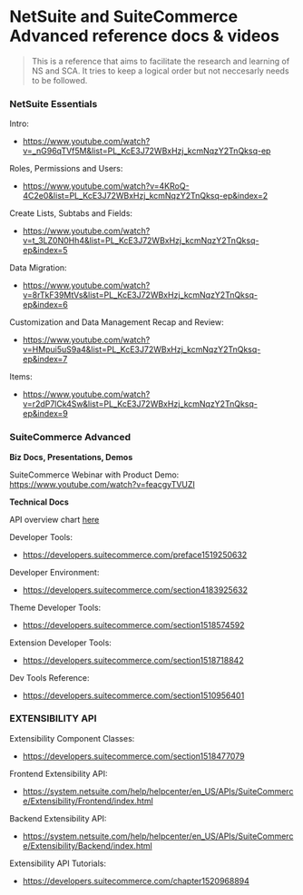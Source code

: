# NetSuite and SuiteCommerce Advanced reference docs & videos

> This is a reference that aims to facilitate the research and learning of NS and SCA. It tries to keep a logical order but not neccesarly needs to be followed. 

### NetSuite Essentials
Intro:

- https://www.youtube.com/watch?v=_nG96qTVf5M&list=PL_KcE3J72WBxHzj_kcmNqzY2TnQksq-ep

Roles, Permissions and Users:

- https://www.youtube.com/watch?v=4KRoQ-4C2e0&list=PL_KcE3J72WBxHzj_kcmNqzY2TnQksq-ep&index=2

Create Lists, Subtabs and Fields:

- https://www.youtube.com/watch?v=t_3LZ0N0Hh4&list=PL_KcE3J72WBxHzj_kcmNqzY2TnQksq-ep&index=5

Data Migration:

- https://www.youtube.com/watch?v=8rTkF39MtVs&list=PL_KcE3J72WBxHzj_kcmNqzY2TnQksq-ep&index=6

Customization and Data Management Recap and Review:

- https://www.youtube.com/watch?v=HMpui5uS9a4&list=PL_KcE3J72WBxHzj_kcmNqzY2TnQksq-ep&index=7

Items:

- https://www.youtube.com/watch?v=r2dP7lCk4Sw&list=PL_KcE3J72WBxHzj_kcmNqzY2TnQksq-ep&index=9


### SuiteCommerce Advanced


**Biz Docs, Presentations, Demos**

SuiteCommerce Webinar with Product Demo: https://www.youtube.com/watch?v=feacgyTVUZI


**Technical Docs**

API overview chart [here]

[here]: https://drive.google.com/file/d/1j28jO-PKVjDr_2uWdAYujfLr63noLpYI/view?usp=sharing


Developer Tools:

- https://developers.suitecommerce.com/preface1519250632

Developer Environment:

- https://developers.suitecommerce.com/section4183925632

Theme Developer Tools:

- https://developers.suitecommerce.com/section1518574592

Extension Developer Tools:

- https://developers.suitecommerce.com/section1518718842

Dev Tools Reference:

- https://developers.suitecommerce.com/section1510956401

### EXTENSIBILITY API

Extensibility Component Classes:

- https://developers.suitecommerce.com/section1518477079

Frontend Extensibility API:

- https://system.netsuite.com/help/helpcenter/en_US/APIs/SuiteCommerce/Extensibility/Frontend/index.html

Backend Extensibility API:

- https://system.netsuite.com/help/helpcenter/en_US/APIs/SuiteCommerce/Extensibility/Backend/index.html

Extensibility API Tutorials:

- https://developers.suitecommerce.com/chapter1520968894
